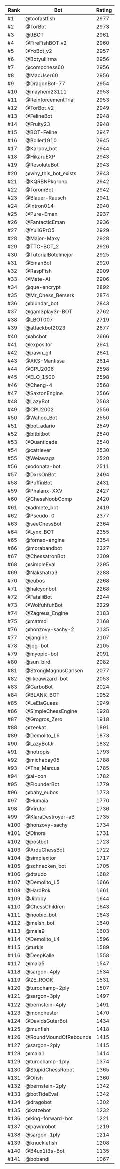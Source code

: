 Rank|Bot|Rating
---|---|---
#1|@toofastfish|2977
#2|@TorBot|2973
#3|@ttBOT|2961
#4|@FireFishBOT_v2|2960
#5|@YoBot_v2|2957
#6|@Botyuliirma|2956
#7|@compchess60|2956
#8|@MacUser60|2956
#9|@DragonBot-77|2954
#10|@mayhem23111|2953
#11|@ReinforcementTrial|2953
#12|@TorBot_v2|2949
#13|@FelineBot|2948
#14|@Fruity23|2948
#15|@BOT-Feline|2947
#16|@Boller1910|2945
#17|@Karpov_bot|2944
#18|@HikaruEXP|2943
#19|@ResoluteBot|2943
#20|@why_this_bot_exists|2943
#21|@KQRBNPkqrbnp|2942
#22|@ToromBot|2942
#23|@Blauer-Rausch|2941
#24|@Intron014|2940
#25|@Pure-Eman|2937
#26|@FantacticEman|2936
#27|@YuliGPrO5|2929
#28|@Major-Maxy|2928
#29|@TTC-BOT_2|2926
#30|@TutorialBotelmejor|2925
#31|@EmanBot|2920
#32|@RaspFish|2909
#33|@Mate-AI|2906
#34|@que-encrypt|2892
#35|@Mr_Chess_Berserk|2874
#36|@blundar_bot|2843
#37|@gam3play3r-BOT|2762
#38|@LBOT007|2719
#39|@attackbot2023|2677
#40|@abcbot|2666
#41|@expositor|2641
#42|@pawn_git|2641
#43|@AKS-Mantissa|2614
#44|@CPU2006|2598
#45|@ELO_1500|2598
#46|@Cheng-4|2568
#47|@SaxtonEngine|2566
#48|@LazyBot|2563
#49|@CPU2002|2556
#50|@Wahoo_Bot|2550
#51|@bot_adario|2549
#52|@bitbitbot|2540
#53|@Quanticade|2540
#54|@catriever|2530
#55|@Weiawaga|2520
#56|@odonata-bot|2511
#57|@DxrkOnBot|2494
#58|@PuffinBot|2431
#59|@Phalanx-XXV|2427
#60|@ChessNoobComp|2420
#61|@admete_bot|2419
#62|@Pseudo-0|2377
#63|@seeChessBot|2364
#64|@Lynx_BOT|2355
#65|@fornax-engine|2354
#66|@morabandbot|2327
#67|@ChessatronBot|2309
#68|@simpleEval|2295
#69|@Nakshatra3|2288
#70|@eubos|2268
#71|@halcyonbot|2268
#72|@FataliiBot|2244
#73|@WolfuhfuhBot|2229
#74|@Zagreus_Engine|2183
#75|@matmoi|2168
#76|@honzovy-sachy-2|2135
#77|@jangine|2107
#78|@jpg-bot|2105
#79|@myopic-bot|2091
#80|@sun_bird|2082
#81|@StrongMagnusCarlsen|2077
#82|@likeawizard-bot|2053
#83|@GarboBot|2024
#84|@BLANK_BOT|1952
#85|@LeElaGuess|1949
#86|@SimpleChessEngine|1928
#87|@Grogros_Zero|1918
#88|@zeekat|1891
#89|@Demolito_L6|1873
#90|@LazyBotJr|1832
#91|@notropis|1793
#92|@michabay05|1788
#93|@The_Marcus|1785
#94|@ai-con|1782
#95|@FlounderBot|1779
#96|@baby_eubos|1773
#97|@Humaia|1770
#98|@Virutor|1736
#99|@KlaraDestroyer-aB|1735
#100|@honzovy-sachy|1734
#101|@Dinora|1731
#102|@postbot|1723
#103|@ArduChessBot|1722
#104|@simplexitor|1717
#105|@schnecken_bot|1705
#106|@dtsudo|1682
#107|@Demolito_L5|1666
#108|@HardRok|1661
#109|@Jibbby|1644
#110|@ChessChildren|1643
#111|@noobic_bot|1643
#112|@melsh_bot|1640
#113|@maia9|1603
#114|@Demolito_L4|1596
#115|@turkjs|1589
#116|@DeepKalle|1558
#117|@maia5|1547
#118|@sargon-4ply|1534
#119|@ZE_ROOK|1531
#120|@turochamp-2ply|1507
#121|@sargon-3ply|1497
#122|@bernstein-4ply|1491
#123|@monchester|1470
#124|@DavidsGuterBot|1434
#125|@munfish|1418
#126|@RoundMoundOfRebounds|1415
#127|@sargon-2ply|1415
#128|@maia1|1414
#129|@turochamp-1ply|1374
#130|@StupidChessRobot|1365
#131|@Ofish|1360
#132|@bernstein-2ply|1342
#133|@botTideEval|1342
#134|@dragobot|1302
#135|@katzebot|1232
#136|@king-forward-bot|1221
#137|@pawnrobot|1219
#138|@sargon-1ply|1214
#139|@knucklefish|1208
#140|@B4ux1t3s-Bot|1135
#141|@bobandi|1067
